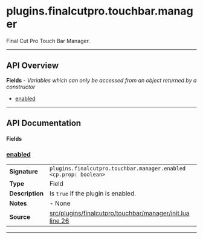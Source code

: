 # plugins.finalcutpro.touchbar.manager

Final Cut Pro Touch Bar Manager.

---

## API Overview
**Fields** - _Variables which can only be accessed from an object returned by a constructor_
 * [enabled](#enabled)


---

## API Documentation

#### Fields


### [enabled](#enabled)

|                                             |                                                                                     |
| --------------------------------------------|-------------------------------------------------------------------------------------|
| **Signature**                               | `plugins.finalcutpro.touchbar.manager.enabled <cp.prop: boolean>`                                                                    |
| **Type**                                    | Field                                                                     |
| **Description**                             | Is `true` if the plugin is enabled.                                                                     |
| **Notes**                                   | - None |
| **Source**                                  | [src/plugins/finalcutpro/touchbar/manager/init.lua line 26](https://github.com/CommandPost/CommandPost/blob/develop/src/plugins/finalcutpro/touchbar/manager/init.lua#L26) |

---

